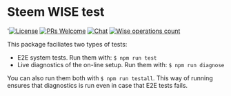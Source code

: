 # Steem WISE test

'[![License](https://img.shields.io/github/license/wise-team/steem-wise-test.svg?style=flat-square)](https://github.com/wise-team/steem-wise-test/blob/master/LICENSE) [![PRs Welcome](https://img.shields.io/badge/PRs-welcome-brightgreen.svg?style=flat-square)](http://makeapullrequest.com) [![Chat](https://img.shields.io/badge/chat-on%20steem.chat-6b11ff.svg?style=flat-square)](https://steem.chat/channel/wise) [![Wise operations count](https://img.shields.io/badge/dynamic/json.svg?label=wise%20operations%20count&url=http%3A%2F%2Fsql.wise.vote%3A80%2Foperations%3Fselect%3Dcount&query=%24%5B0%5D.count&colorB=blue&style=flat-square)](http://sql.wise.vote:80/operations?select=moment,delegator,voter,operation_type&order=moment.desc)

This package faciliates two types of tests:

- E2E system tests. Run them with: `$ npm run test`
- Live diagnostics of the on-line setup. Run them with: `$ npm run diagnose`

You can also run them both with `$ npm run testall`. This way of running ensures that diagnostics is run even in case that E2E tests fails.

<!-- Prayer: Gloria Patri, et Filio, et Spiritui Sancto, sicut erat in principio et nunc et semper et in saecula saeculorum. Amen. In te, Domine, speravi: non confundar in aeternum. -->
